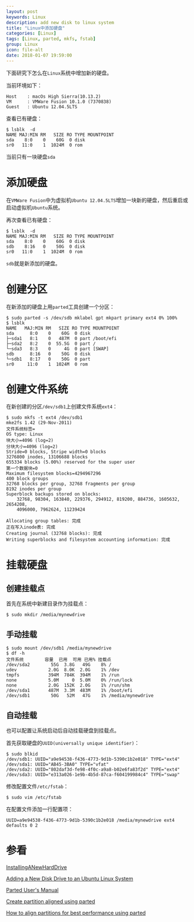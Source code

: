 ```yaml
---
layout: post
keywords: Linux
description: add new disk to linux system
title: "Linux中添加硬盘"
categories: [Linux]
tags: [Linux, parted, mkfs, fstab]
group: Linux
icon: file-alt
date: 2018-01-07 19:59:00
---
```


下面研究下怎么在`Linux`系统中增加新的硬盘。

当前环境如下：

    Host    : macOs High Sierra(10.13.2)
    VM      : VMWare Fusion 10.1.0 (7370838)
    Guest   : Ubuntu 12.04.5LTS

查看已有硬盘：

    $ lsblk  -d
    NAME MAJ:MIN RM   SIZE RO TYPE MOUNTPOINT
    sda    8:0    0    60G  0 disk
    sr0   11:0    1  1024M  0 rom

<!--excerpt-->

当前只有一块硬盘`sda`

# 添加硬盘

在`VMWare Fusion`中为虚拟机`Ubuntu 12.04.5LTS`增加一块新的硬盘，然后重启或启动虚拟机`Ubuntu`系统。

再次查看已有硬盘：

    $ lsblk  -d
    NAME MAJ:MIN RM   SIZE RO TYPE MOUNTPOINT
    sda    8:0    0    60G  0 disk
    sdb    8:16   0    50G  0 disk
    sr0   11:0    1  1024M  0 rom

`sdb`就是新添加的硬盘。

# 创建分区

在新添加的硬盘上用`parted`工具创建一个分区：

    $ sudo parted -s /dev/sdb mklabel gpt mkpart primary ext4 0% 100%
    $ lsblk
    NAME   MAJ:MIN RM   SIZE RO TYPE MOUNTPOINT
    sda      8:0    0    60G  0 disk
    ├─sda1   8:1    0   487M  0 part /boot/efi
    ├─sda2   8:2    0  55.5G  0 part /
    └─sda3   8:3    0     4G  0 part [SWAP]
    sdb      8:16   0    50G  0 disk
    └─sdb1   8:17   0    50G  0 part
    sr0     11:0    1  1024M  0 rom

# 创建文件系统

在新创建的分区`/dev/sdb1`上创建文件系统`ext4`：

    $ sudo mkfs -t ext4 /dev/sdb1
    mke2fs 1.42 (29-Nov-2011)
    文件系统标签=
    OS type: Linux
    块大小=4096 (log=2)
    分块大小=4096 (log=2)
    Stride=0 blocks, Stripe width=0 blocks
    3276800 inodes, 13106688 blocks
    655334 blocks (5.00%) reserved for the super user
    第一个数据块=0
    Maximum filesystem blocks=4294967296
    400 block groups
    32768 blocks per group, 32768 fragments per group
    8192 inodes per group
    Superblock backups stored on blocks:
    	32768, 98304, 163840, 229376, 294912, 819200, 884736, 1605632, 2654208,
    	4096000, 7962624, 11239424
    
    Allocating group tables: 完成
    正在写入inode表: 完成
    Creating journal (32768 blocks): 完成
    Writing superblocks and filesystem accounting information: 完成

# 挂载硬盘

## 创建挂载点

首先在系统中新建目录作为挂载点：

    $ sudo mkdir /media/mynewdrive

## 手动挂载

    $ sudo mount /dev/sdb1 /media/mynewdrive
    $ df -h
    文件系统        容量  已用  可用 已用% 挂载点
    /dev/sda2        55G  3.8G   49G    8% /
    udev            2.0G  8.0K  2.0G    1% /dev
    tmpfs           394M  784K  394M    1% /run
    none            5.0M     0  5.0M    0% /run/lock
    none            2.0G  152K  2.0G    1% /run/shm
    /dev/sda1       487M  3.3M  483M    1% /boot/efi
    /dev/sdb1        50G   52M   47G    1% /media/mynewdrive

## 自动挂载

也可以配置让系统启动后自动挂载硬盘到挂载点。

首先获取硬盘的`UUID(universally unique identifier)`：

    $ sudo blkid
    /dev/sdb1: UUID="a9e94538-f436-4773-9d1b-5390c1b2e018" TYPE="ext4"
    /dev/sda1: UUID="AB45-3BA0" TYPE="vfat"
    /dev/sda2: UUID="802daf3d-fe98-4f0c-a9a8-b02e6fa83f2d" TYPE="ext4"
    /dev/sda3: UUID="e313a026-1e9b-4b5d-87ca-f604199984c4" TYPE="swap"

修改配置文件`/etc/fstab`：

    $ sudo vim /etc/fstab

在配置文件添加一行配置项：

    UUID=a9e94538-f436-4773-9d1b-5390c1b2e018 /media/mynewdrive ext4 defaults 0 2

# 参看

[InstallingANewHardDrive](https://help.ubuntu.com/community/InstallingANewHardDrive)

[Adding a New Disk Drive to an Ubuntu Linux System](http://www.techotopia.com/index.php/Adding_a_New_Disk_Drive_to_an_Ubuntu_Linux_System)

[Parted User's Manual](https://www.gnu.org/software/parted/manual/)

[Create partition aligned using parted](https://unix.stackexchange.com/questions/38164/create-partition-aligned-using-parted#49274)

[How to align partitions for best performance using parted](https://rainbow.chard.org/2013/01/30/how-to-align-partitions-for-best-performance-using-parted/)
